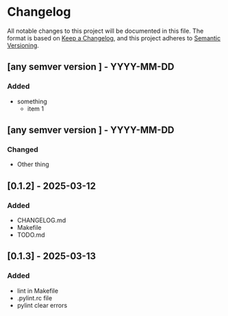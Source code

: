 # Changelog
All notable changes to this project will be documented in this file.
The format is based on [Keep a Changelog](https://keepachangelog.com/en/1.0.0/),
and this project adheres to [Semantic Versioning](https://semver.org/spec/v2.0.0.html).

## [any semver version ] - YYYY-MM-DD
### Added
- something
    - item 1
## [any semver version ] - YYYY-MM-DD
### Changed
- Other thing
## [0.1.2] - 2025-03-12
### Added
  - CHANGELOG.md
  - Makefile
  - TODO.md
## [0.1.3] - 2025-03-13
### Added
  - lint in Makefile
  - .pylint.rc file
  - pylint clear errors 
